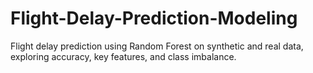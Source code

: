 # Flight-Delay-Prediction-Modeling
Flight delay prediction using Random Forest on synthetic and real data, exploring accuracy, key features, and class imbalance.
